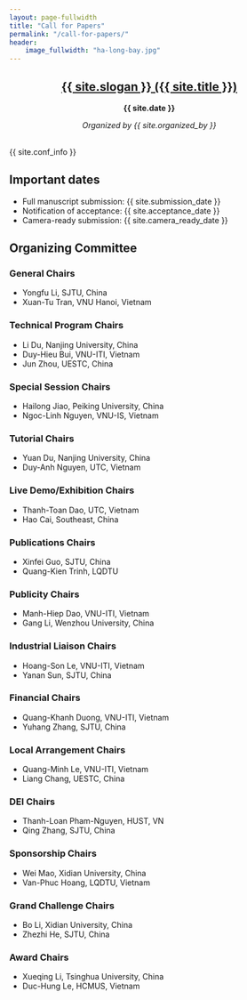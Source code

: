 ```yaml
---
layout: page-fullwidth
title: "Call for Papers"
permalink: "/call-for-papers/"
header:
    image_fullwidth: "ha-long-bay.jpg"
---
```


<center><h2><a href="/images/cfp.pdf">{{ site.slogan }} ({{ site.title }})</a></h2>
<b>{{ site.date }}</b><br/>

<i>Organized by {{ site.organized_by }} </i> <br/><br/>
</center>


{{ site.conf_info }}

## Important dates
- Full manuscript submission: {{ site.submission_date }}
- Notification of acceptance: {{ site.acceptance_date }}
- Camera-ready submission: {{ site.camera_ready_date }}

## Organizing Committee
### General Chairs
- Yongfu Li, SJTU, China
- Xuan-Tu Tran, VNU Hanoi, Vietnam

### Technical Program Chairs
- Li Du, Nanjing University, China
- Duy-Hieu Bui, VNU-ITI, Vietnam
- Jun Zhou, UESTC, China
### Special Session Chairs
- Hailong Jiao, Peiking University, China
- Ngoc-Linh Nguyen, VNU-IS, Vietnam
### Tutorial Chairs
- Yuan Du, Nanjing University, China
- Duy-Anh Nguyen, UTC, Vietnam
### Live Demo/Exhibition Chairs
- Thanh-Toan Dao, UTC, Vietnam
- Hao Cai, Southeast, China
### Publications Chairs
- Xinfei Guo, SJTU, China
- Quang-Kien Trinh, LQDTU
### Publicity Chairs
- Manh-Hiep Dao, VNU-ITI, Vietnam
- Gang Li, Wenzhou University, China
### Industrial Liaison Chairs
- Hoang-Son Le, VNU-ITI, Vietnam
- Yanan Sun, SJTU, China
### Financial Chairs
- Quang-Khanh Duong, VNU-ITI, Vietnam
- Yuhang Zhang, SJTU, China
### Local Arrangement Chairs
- Quang-Minh Le, VNU-ITI, Vietnam
- Liang Chang, UESTC, China
### DEI Chairs
- Thanh-Loan Pham-Nguyen, HUST, VN
- Qing Zhang, SJTU, China
### Sponsorship Chairs
- Wei Mao, Xidian University, China
- Van-Phuc Hoang, LQDTU, Vietnam
### Grand Challenge Chairs
- Bo Li, Xidian University, China
- Zhezhi He, SJTU, China
### Award Chairs
- Xueqing Li, Tsinghua University, China
- Duc-Hung Le, HCMUS, Vietnam

